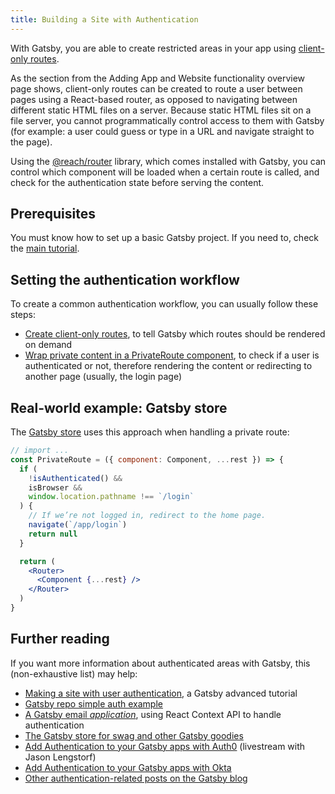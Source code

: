 ```yaml
---
title: Building a Site with Authentication
---
```


With Gatsby, you are able to create restricted areas in your app using [client-only routes](/docs/building-apps-with-gatsby/#client-only-routes).

<!-- include link to overview page diagram once PR is merged -->

As the section from the Adding App and Website functionality overview page shows, client-only routes can be created to route a user between pages using a React-based router, as opposed to navigating between different static HTML files on a server. Because static HTML files sit on a file server, you cannot programmatically control access to them with Gatsby (for example: a user could guess or type in a URL and navigate straight to the page).

Using the [@reach/router](https://reach.tech/router/) library, which comes
installed with Gatsby, you can control which component will be loaded when a
certain route is called, and check for the authentication state before serving
the content.

## Prerequisites

You must know how to set up a basic Gatsby project. If you need to, check the
[main tutorial](/tutorial).

## Setting the authentication workflow

To create a common authentication workflow, you can usually follow these steps:

- [Create client-only routes](/tutorial/authentication-tutorial/#creating-client-only-routes),
  to tell Gatsby which routes should be rendered on demand
- [Wrap private content in a PrivateRoute component](/tutorial/authentication-tutorial/#controlling-private-routes),
  to check if a user is authenticated or not, therefore rendering the content or
  redirecting to another page (usually, the login page)

## Real-world example: Gatsby store

The [Gatsby store](https://github.com/gatsbyjs/store.gatsbyjs.org) uses this
approach when handling a private route:

```jsx
// import ...
const PrivateRoute = ({ component: Component, ...rest }) => {
  if (
    !isAuthenticated() &&
    isBrowser &&
    window.location.pathname !== `/login`
  ) {
    // If we’re not logged in, redirect to the home page.
    navigate(`/app/login`)
    return null
  }

  return (
    <Router>
      <Component {...rest} />
    </Router>
  )
}
```

## Further reading

If you want more information about authenticated areas with Gatsby, this (non-exhaustive list) may help:

- [Making a site with user authentication](/tutorial/authentication-tutorial), a Gatsby advanced tutorial
- [Gatsby repo simple auth example](https://github.com/gatsbyjs/gatsby/tree/master/examples/simple-auth)
- [A Gatsby email _application_](https://github.com/DSchau/gatsby-mail), using React Context API to handle authentication
- [The Gatsby store for swag and other Gatsby goodies](https://github.com/gatsbyjs/store.gatsbyjs.org)
- [Add Authentication to your Gatsby apps with Auth0](/blog/2019-03-21-add-auth0-to-gatsby-livestream/) (livestream with Jason Lengstorf)
- [Add Authentication to your Gatsby apps with Okta](https://www.youtube.com/watch?v=7b1iKuFWVSw&t=9s)
- [Other authentication-related posts on the Gatsby blog](/blog/tags/authentication/)
